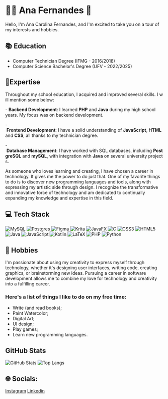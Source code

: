
# 👩‍💻 Ana Fernandes 🎨

Hello, I'm Ana Carolina Fernandes, and I'm excited to take you on a tour of my interests and hobbies.

## 📚 Education
- Computer Technician Degree (IFMG - 2016/2018)
- Computer Science Bachelor's Degree (UFV - 2022/2025)

## 🚩Expertise
Throughout my school education, I acquired and improved several skills. I will mention some below:

- **Backend Development**: I learned **PHP** and **Java** during my high school years. My focus was on backend development.

- **Frontend Development**: I have a solid understanding of **JavaScript**, **HTML** and **CSS**, all thanks to my technician degree. 

- **Database Management**: I have worked with SQL databases, including **PostgreSQL** and **mySQL**, with integration with **Java** on several university projects.

As someone who loves learning and creating, I have chosen a career in technology. It gives me the power to do just that. One of my favorite things to do is to discover new programming languages and tools, along with expressing my artistic side through design. I recognize the transformative and innovative force of technology and am dedicated to continually expanding my knowledge and expertise in this field.

## 💻 Tech Stack

![MySQL](https://img.shields.io/badge/mysql-4479A1.svg?style=for-the-badge&logo=mysql&logoColor=white)
![Postgres](https://img.shields.io/badge/postgres-%23316192.svg?style=for-the-badge&logo=postgresql&logoColor=white)
![Figma](https://img.shields.io/badge/figma-%23F24E1E.svg?style=for-the-badge&logo=figma&logoColor=white)
![Krita](https://img.shields.io/badge/Krita-203759?style=for-the-badge&logo=krita&logoColor=EEF37B)
![JavaFX](https://img.shields.io/badge/javafx-%23FF0000.svg?style=for-the-badge&logo=javafx&logoColor=white)
![C](https://img.shields.io/badge/c-%2300599C.svg?style=for-the-badge&logo=c&logoColor=white)
![CSS3](https://img.shields.io/badge/css3-%231572B6.svg?style=for-the-badge&logo=css3&logoColor=white)
![HTML5](https://img.shields.io/badge/html5-%23E34F26.svg?style=for-the-badge&logo=html5&logoColor=white)
![Java](https://img.shields.io/badge/java-%23ED8B00.svg?style=for-the-badge&logo=openjdk&logoColor=white)
![JavaScript](https://img.shields.io/badge/javascript-%23323330.svg?style=for-the-badge&logo=javascript&logoColor=%23F7DF1E)
![Kotlin](https://img.shields.io/badge/kotlin-%237F52FF.svg?style=for-the-badge&logo=kotlin&logoColor=white)
![LaTeX](https://img.shields.io/badge/latex-%23008080.svg?style=for-the-badge&logo=latex&logoColor=white)
![PHP](https://img.shields.io/badge/php-%23777BB4.svg?style=for-the-badge&logo=php&logoColor=white)
![Python](https://img.shields.io/badge/python-3670A0?style=for-the-badge&logo=python&logoColor=ffdd54)

## 🩷 Hobbies
I'm passionate about using my creativity to express myself through technology, whether it's designing user interfaces, writing code, creating graphics, or brainstorming new ideas. Pursuing a career in software development allows me to combine my love for technology and creativity into a fulfilling career. 

### Here's a list of things I like to do on my free time:
- Write (and read books);
- Paint Watercolor;
- Digital Art;
- UI design;
- Play games;
- Learn new programming languages.

## GitHub Stats
![GitHub Stats](https://github-readme-stats.vercel.app/api?username=anaC-Fernandes&theme=transparent&bg_color=FFF&border_color=FFC0CB&show_icons=true&icon_color=FFC0CB&title_color=E94D5F&text_color=FFC0CB)
![Top Langs](https://github-readme-stats-git-masterrstaa-rickstaa.vercel.app/api/top-langs/?username=anaC-Fernandes&bg_color=FFF&border_color=FFC0CB&title_color=E94D5F&text_color=FFC0CB)


## 🌐 Socials: 
[Instagram](https://www.instagram.com/ana.helianthus/)
[Linkedin](https://www.linkedin.com/in/ana-carolina-fernandes-clementino-8a82a6235/)
